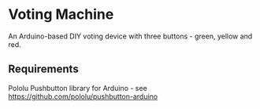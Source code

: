 # Voting Machine
An Arduino-based DIY voting device with three buttons - green, yellow and red.

## Requirements
Pololu Pushbutton library for Arduino - see https://github.com/pololu/pushbutton-arduino
